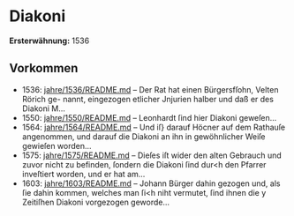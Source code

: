 # Diakoni

**Ersterwähnung:** 1536

## Vorkommen
- 1536: [jahre/1536/README.md](../jahre/1536/README.md) – Der Rat hat einen Bürgersfſohn, Velten Rörich ge-
nannt, eingezogen etlicher Jnjurien halber und daß er des
Diakoni M...
- 1550: [jahre/1550/README.md](../jahre/1550/README.md) – Leonhardt ſind hier
Diakoni geweſen...
- 1564: [jahre/1564/README.md](../jahre/1564/README.md) – Und iſ} darauf Höcner auf dem Rathauſe angenommen,
und darauf die Diakoni an ihn in gewöhnlicher Weiſe
gewieſen worden...
- 1575: [jahre/1575/README.md](../jahre/1575/README.md) – Dieſes
iſt wider den alten Gebrauch und zuvor nicht zu befinden,
ſondern die Diakoni ſind dur<h den Pfarrer inveſtiert
worden, und er hat am...
- 1603: [jahre/1603/README.md](../jahre/1603/README.md) – Johann Bürger dahin gezogen und, als ſie dahin
kommen, welches man ſi<h niht vermutet, ſind ihnen die y
Zeitiſhen Diakoni vorgezogen geworde...
